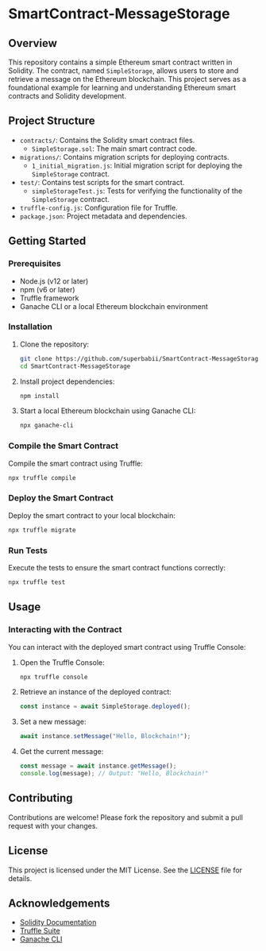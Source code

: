 # SmartContract-MessageStorage

## Overview

This repository contains a simple Ethereum smart contract written in Solidity. The contract, named `SimpleStorage`, allows users to store and retrieve a message on the Ethereum blockchain. This project serves as a foundational example for learning and understanding Ethereum smart contracts and Solidity development.

## Project Structure

- `contracts/`: Contains the Solidity smart contract files.
  - `SimpleStorage.sol`: The main smart contract code.
- `migrations/`: Contains migration scripts for deploying contracts.
  - `1_initial_migration.js`: Initial migration script for deploying the `SimpleStorage` contract.
- `test/`: Contains test scripts for the smart contract.
  - `simpleStorageTest.js`: Tests for verifying the functionality of the `SimpleStorage` contract.
- `truffle-config.js`: Configuration file for Truffle.
- `package.json`: Project metadata and dependencies.

## Getting Started

### Prerequisites

- Node.js (v12 or later)
- npm (v6 or later)
- Truffle framework
- Ganache CLI or a local Ethereum blockchain environment

### Installation

1. Clone the repository:

    ```bash
    git clone https://github.com/superbabii/SmartContract-MessageStorage.git
    cd SmartContract-MessageStorage
    ```

2. Install project dependencies:

    ```bash
    npm install
    ```

3. Start a local Ethereum blockchain using Ganache CLI:

    ```bash
    npx ganache-cli
    ```

### Compile the Smart Contract

Compile the smart contract using Truffle:

```bash
npx truffle compile
```

### Deploy the Smart Contract

Deploy the smart contract to your local blockchain:

```bash
npx truffle migrate
```

### Run Tests

Execute the tests to ensure the smart contract functions correctly:

```bash
npx truffle test
```

## Usage

### Interacting with the Contract

You can interact with the deployed smart contract using Truffle Console:

1. Open the Truffle Console:

    ```bash
    npx truffle console
    ```

2. Retrieve an instance of the deployed contract:

    ```javascript
    const instance = await SimpleStorage.deployed();
    ```

3. Set a new message:

    ```javascript
    await instance.setMessage("Hello, Blockchain!");
    ```

4. Get the current message:

    ```javascript
    const message = await instance.getMessage();
    console.log(message); // Output: "Hello, Blockchain!"
    ```

## Contributing

Contributions are welcome! Please fork the repository and submit a pull request with your changes.

## License

This project is licensed under the MIT License. See the [LICENSE](LICENSE) file for details.

## Acknowledgements

- [Solidity Documentation](https://docs.soliditylang.org/)
- [Truffle Suite](https://www.trufflesuite.com/)
- [Ganache CLI](https://www.trufflesuite.com/ganache)
